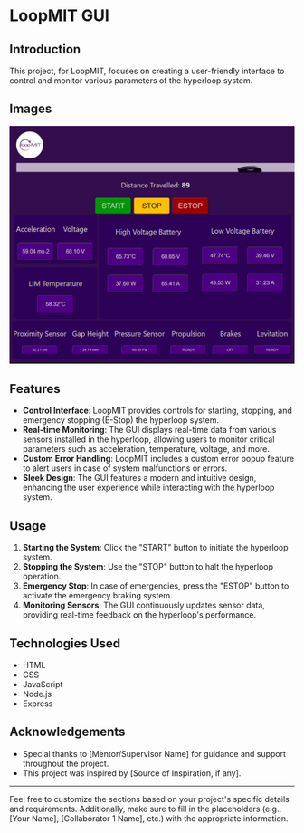 # LoopMIT GUI

## Introduction
This project, for LoopMIT, focuses on creating a user-friendly interface to control and monitor various parameters of the hyperloop system.

## Images
<p align="center">
  <img src="https://github.com/havishshetty/LoopMIT_GUI/blob/main/image.png">
</p>

## Features
- **Control Interface**: LoopMIT provides controls for starting, stopping, and emergency stopping (E-Stop) the hyperloop system.
- **Real-time Monitoring**: The GUI displays real-time data from various sensors installed in the hyperloop, allowing users to monitor critical parameters such as acceleration, temperature, voltage, and more.
- **Custom Error Handling**: LoopMIT includes a custom error popup feature to alert users in case of system malfunctions or errors.
- **Sleek Design**: The GUI features a modern and intuitive design, enhancing the user experience while interacting with the hyperloop system.

## Usage
1. **Starting the System**: Click the "START" button to initiate the hyperloop system.
2. **Stopping the System**: Use the "STOP" button to halt the hyperloop operation.
3. **Emergency Stop**: In case of emergencies, press the "ESTOP" button to activate the emergency braking system.
4. **Monitoring Sensors**: The GUI continuously updates sensor data, providing real-time feedback on the hyperloop's performance.

## Technologies Used
- HTML
- CSS
- JavaScript
- Node.js
- Express


## Acknowledgements
- Special thanks to [Mentor/Supervisor Name] for guidance and support throughout the project.
- This project was inspired by [Source of Inspiration, if any].

---

Feel free to customize the sections based on your project's specific details and requirements. Additionally, make sure to fill in the placeholders (e.g., [Your Name], [Collaborator 1 Name], etc.) with the appropriate information.
